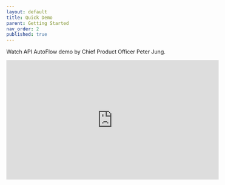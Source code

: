 ```yaml
---
layout: default
title: Quick Demo
parent: Getting Started
nav_order: 2
published: true
---
```


Watch API AutoFlow demo by Chief Product Officer Peter Jung.

<iframe width="560" height="315" src="https://www.youtube.com/embed/-UN2JrEsrII" title="YouTube video player" frameborder="0" allow="accelerometer; autoplay; clipboard-write; encrypted-media; gyroscope; picture-in-picture" allowfullscreen></iframe>